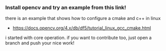 

### Install opencv and try an example from this link!
there is an example that shows how to configure a cmake and c++ in linux
* https://docs.opencv.org/4.x/db/df5/tutorial_linux_gcc_cmake.html

i started with core operation. if you want to contribute too, just open a branch and push your nice work!
